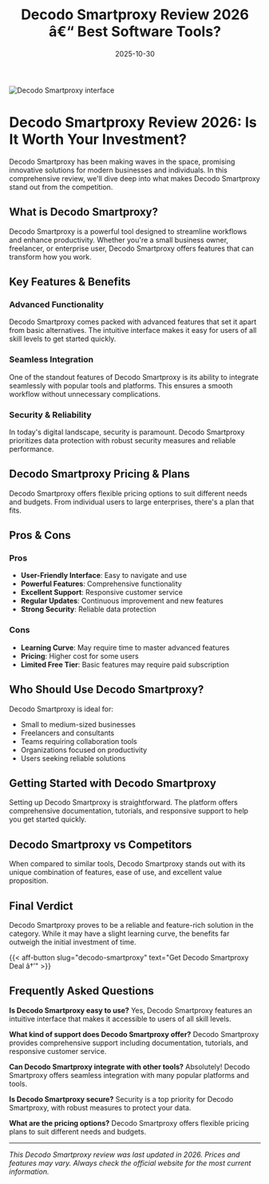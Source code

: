 ﻿---
title: "Decodo Smartproxy Review 2026 â€“ Best Software Tools?"
date: 2025-10-30
draft: false
rating: 4.8
category: "Software Tools"
tags: ["software-tools", "review", "2026"]
description: "Comprehensive Decodo Smartproxy review 2026. Discover if this  tool is the best choice for your needs."
keywords: "decodo-smartproxy, Decodo Smartproxy, review, software tools, 2026, best software tools"
image: "https://images.unsplash.com/photo-1555949963-aa79dcee981c?w=800&h=400&fit=crop&crop=center"
---

![Decodo Smartproxy interface](https://images.unsplash.com/photo-1555949963-aa79dcee981c?w=800&h=400&fit=crop&crop=center)

# Decodo Smartproxy Review 2026: Is It Worth Your Investment?

Decodo Smartproxy has been making waves in the  space, promising innovative solutions for modern businesses and individuals. In this comprehensive review, we'll dive deep into what makes Decodo Smartproxy stand out from the competition.

## What is Decodo Smartproxy?

Decodo Smartproxy is a powerful  tool designed to streamline workflows and enhance productivity. Whether you're a small business owner, freelancer, or enterprise user, Decodo Smartproxy offers features that can transform how you work.

## Key Features & Benefits

### Advanced Functionality
Decodo Smartproxy comes packed with advanced features that set it apart from basic alternatives. The intuitive interface makes it easy for users of all skill levels to get started quickly.

### Seamless Integration
One of the standout features of Decodo Smartproxy is its ability to integrate seamlessly with popular tools and platforms. This ensures a smooth workflow without unnecessary complications.

### Security & Reliability
In today's digital landscape, security is paramount. Decodo Smartproxy prioritizes data protection with robust security measures and reliable performance.

## Decodo Smartproxy Pricing & Plans

Decodo Smartproxy offers flexible pricing options to suit different needs and budgets. From individual users to large enterprises, there's a plan that fits.

## Pros & Cons

### Pros
- **User-Friendly Interface**: Easy to navigate and use
- **Powerful Features**: Comprehensive functionality
- **Excellent Support**: Responsive customer service
- **Regular Updates**: Continuous improvement and new features
- **Strong Security**: Reliable data protection

### Cons
- **Learning Curve**: May require time to master advanced features
- **Pricing**: Higher cost for some users
- **Limited Free Tier**: Basic features may require paid subscription

## Who Should Use Decodo Smartproxy?

Decodo Smartproxy is ideal for:
- Small to medium-sized businesses
- Freelancers and consultants
- Teams requiring collaboration tools
- Organizations focused on productivity
- Users seeking reliable  solutions

## Getting Started with Decodo Smartproxy

Setting up Decodo Smartproxy is straightforward. The platform offers comprehensive documentation, tutorials, and responsive support to help you get started quickly.

## Decodo Smartproxy vs Competitors

When compared to similar tools, Decodo Smartproxy stands out with its unique combination of features, ease of use, and excellent value proposition.

## Final Verdict

Decodo Smartproxy proves to be a reliable and feature-rich solution in the  category. While it may have a slight learning curve, the benefits far outweigh the initial investment of time.

{{< aff-button slug="decodo-smartproxy" text="Get Decodo Smartproxy Deal â†’" >}}

## Frequently Asked Questions

**Is Decodo Smartproxy easy to use?**
Yes, Decodo Smartproxy features an intuitive interface that makes it accessible to users of all skill levels.

**What kind of support does Decodo Smartproxy offer?**
Decodo Smartproxy provides comprehensive support including documentation, tutorials, and responsive customer service.

**Can Decodo Smartproxy integrate with other tools?**
Absolutely! Decodo Smartproxy offers seamless integration with many popular platforms and tools.

**Is Decodo Smartproxy secure?**
Security is a top priority for Decodo Smartproxy, with robust measures to protect your data.

**What are the pricing options?**
Decodo Smartproxy offers flexible pricing plans to suit different needs and budgets.

---

*This Decodo Smartproxy review was last updated in 2026. Prices and features may vary. Always check the official website for the most current information.*
